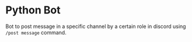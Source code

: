 # Python Bot
Bot to post message in a specific channel by a certain role in discord using `/post message` command.
